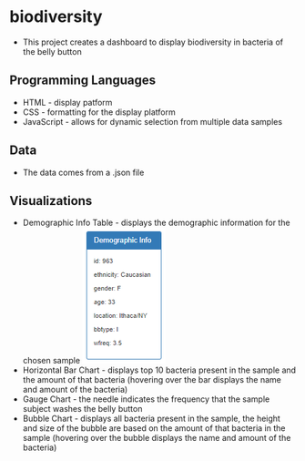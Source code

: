 # biodiversity
* This project creates a dashboard to display biodiversity in bacteria of the belly button

## Programming Languages
* HTML - display patform
* CSS - formatting for the display platform
* JavaScript - allows for dynamic selection from multiple data samples

## Data
* The data comes from a .json file

## Visualizations
* Demographic Info Table - displays the demographic information for the chosen sample
    ![Demographic Info Table](/Images/demographic.png)
* Horizontal Bar Chart - displays top 10 bacteria present in the sample and the amount of that bacteria (hovering over the bar displays the name and amount of the bacteria)
* Gauge Chart - the needle indicates the frequency that the sample subject washes the belly button
* Bubble Chart - displays all bacteria present in the sample, the height and size of the bubble are based on the amount of that bacteria in the sample (hovering over the bubble displays the name and amount of the bacteria)